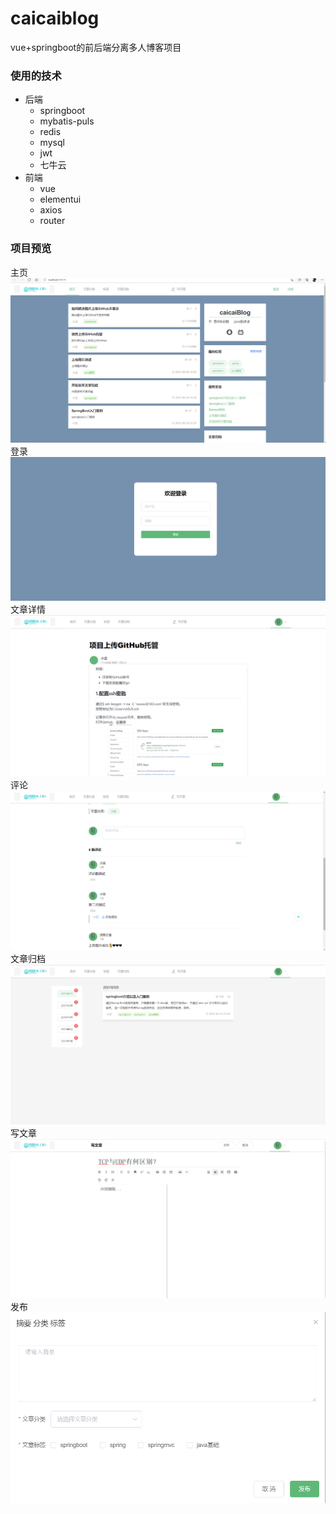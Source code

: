 # caicaiblog
vue+springboot的前后端分离多人博客项目

### 使用的技术
* 后端
  * springboot
  * mybatis-puls
  * redis
  * mysql
  * jwt
  * 七牛云
* 前端
  * vue
  * elementui
  * axios
  * router

### 项目预览

主页
![](https://github.com/CaiHuSong/caicaiblog/blob/master/image/%E4%B8%BB%E9%A1%B5.png)
登录
![](https://github.com/CaiHuSong/caicaiblog/blob/master/image/%E7%99%BB%E5%BD%95.png)
文章详情
![](https://github.com/CaiHuSong/caicaiblog/blob/master/image/%E6%96%87%E7%AB%A0%E8%AF%A6%E6%83%85.png)
评论
![](https://github.com/CaiHuSong/caicaiblog/blob/master/image/%E8%AF%84%E8%AE%BA.png)
文章归档
![](https://github.com/CaiHuSong/caicaiblog/blob/master/image/%E5%BD%92%E6%A1%A3.png)
写文章
![](https://github.com/CaiHuSong/caicaiblog/blob/master/image/%E5%86%99%E6%96%87%E7%AB%A0.png)
发布
![](https://github.com/CaiHuSong/caicaiblog/blob/master/image/%E5%8F%91%E5%B8%83.png)


